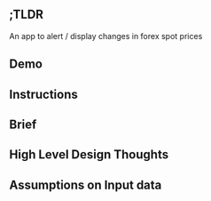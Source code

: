 ## ;TLDR

An app to alert / display changes in forex spot prices

## Demo

## Instructions

## Brief

## High Level Design Thoughts

## Assumptions on Input data
